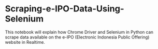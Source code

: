 # Scraping-e-IPO-Data-Using-Selenium
This notebook will explain how Chrome Driver and Selenium in Python can scrape data available on the e-IPO (Electronic Indonesia Public Offering) website in Realtime.
